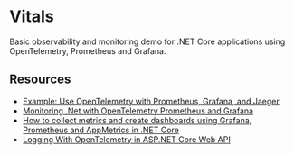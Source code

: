 # Vitals

Basic observability and monitoring demo for .NET Core applications using OpenTelemetry, Prometheus and Grafana.

## Resources

- [Example: Use OpenTelemetry with Prometheus, Grafana, and Jaeger](https://learn.microsoft.com/en-us/dotnet/core/diagnostics/observability-prgrja-example)
- [Monitoring .Net with OpenTelemetry Prometheus and Grafana](https://www.youtube.com/watch?v=ePYQEl_ZxCs)
- [How to collect metrics and create dashboards using Grafana, Prometheus and AppMetrics in .NET Core](https://www.youtube.com/watch?v=sM7D8biBf4k)
- [Logging With OpenTelemetry in ASP.NET Core Web API](https://www.youtube.com/watch?v=beyxILlWApY)
